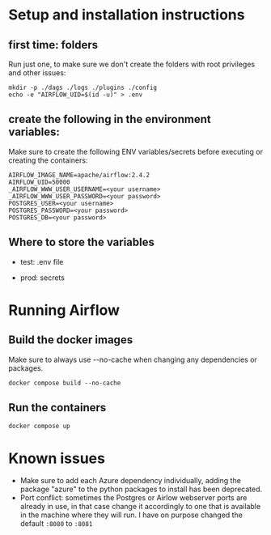# Setup and installation instructions

## first time: folders

Run just one, to make sure we don't create the folders with root privileges and other issues:

```
mkdir -p ./dags ./logs ./plugins ./config
echo -e "AIRFLOW_UID=$(id -u)" > .env
```

## create the following in the environment variables:

Make sure to create the following ENV variables/secrets before executing or creating the containers:

```
AIRFLOW_IMAGE_NAME=apache/airflow:2.4.2   
AIRFLOW_UID=50000   
_AIRFLOW_WWW_USER_USERNAME=<your username>      
_AIRFLOW_WWW_USER_PASSWORD=<your password>      
POSTGRES_USER=<your username>   
POSTGRES_PASSWORD=<your password>   
POSTGRES_DB=<your password>   
```

## Where to store the variables

- test: .env file

- prod: secrets

# Running Airflow

## Build the docker images

Make sure to always use --no-cache when changing any dependencies or packages.

```docker compose build --no-cache```

## Run the containers
```docker compose up```


# Known issues

- Make sure to add each Azure dependency individually, adding the package "azure" to the python packages to install has been deprecated.
- Port conflict: sometimes the Postgres or Airlow webserver ports are already in use, in that case change it accordingly to one that is available in the machine where they will run. I have on purpose changed the default `:8080` to `:8081`
